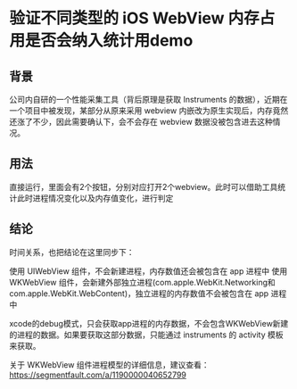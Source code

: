 # 验证不同类型的 iOS WebView 内存占用是否会纳入统计用demo

## 背景

公司内自研的一个性能采集工具（背后原理是获取 Instruments 的数据），近期在一个项目中被发现，某部分从原来采用 webview 内嵌改为原生实现后，内存竟然还涨了不少，因此需要确认下，会不会存在 webview 数据没被包含进去这种情况。

## 用法

直接运行，里面会有2个按钮，分别对应打开2个webview。此时可以借助工具统计此时进程情况变化以及内存值变化，进行判定

## 结论

时间关系，也把结论在这里同步下：

使用 UIWebView 组件，不会新建进程，内存数值还会被包含在 app 进程中
使用 WKWebView 组件，会新建外部独立进程(com.apple.WebKit.Networking和com.apple.WebKit.WebContent)，独立进程的内存数值不会被包含在 app 进程中

xcode的debug模式，只会获取app进程的内存数据，不会包含WKWebView新建的进程的数据。如果要获取这部分数据，只能通过 instruments 的 activity 模板来获取。

关于 WKWebView 组件进程模型的详细信息，建议查看：https://segmentfault.com/a/1190000040652799